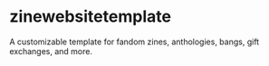 # zinewebsitetemplate
A customizable template for fandom zines, anthologies, bangs, gift exchanges, and more.
